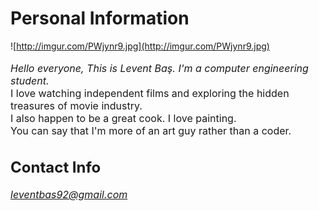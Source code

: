# Personal Information #

![http://imgur.com/PWjynr9.jpg](http://imgur.com/PWjynr9.jpg)
<br><br>
<font size='3'>
<i>Hello everyone, This is Levent Baş. I'm a computer engineering student.</i><br> I love watching independent films and exploring the hidden treasures of movie industry. <br>I also happen to be a great cook. I love painting. <br> You can say that I'm more of an art guy rather than a coder. <i><br></i><font>


<h2>Contact Info</h2>

<i>leventbas92@gmail.com</i>